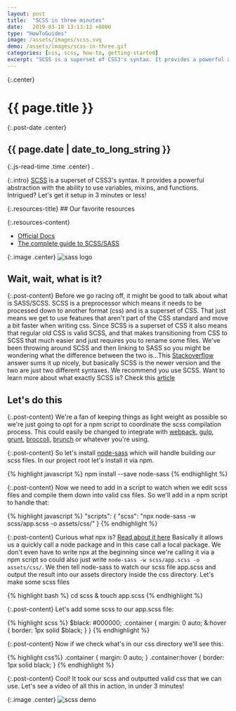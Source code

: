 ```yaml
---
layout: post
title:  "SCSS in three minutes"
date:   2019-03-10 13:13:12 +0800
type: "HowToGuides"
image: /assets/images/scss.svg
demo: /assets/images/scss-in-three.gif
categories: [css, scss, how-to, getting-started]
excerpt: "SCSS is a superset of CSS3's syntax. It provides a powerful abstraction with the ability to use variables, mixins, and functions. Intrigued? Let's get it setup in 3 minutes or less!"
---
```


{:.center}
# {{ page.title }}

{:.post-date .center}
## {{ page.date | date_to_long_string }}

{:.js-read-time .time .center}
.

{:.intro}
<a href="https://sass-lang.com/" target="_blank">SCSS</a> is a superset of CSS3's syntax. It provides a powerful abstraction with the ability to use variables, mixins, and functions. Intrigued? Let's get it setup in 3 minutes or less!

<div class="resources-container" markdown="1">
{:.resources-title}
## Our favorite resources

{:.resources-content}
* [Official Docs](https://sass-lang.com/documentation/file.SASS_REFERENCE.html)
* [The complete guide to SCSS/SASS](https://medium.freecodecamp.org/the-complete-guide-to-scss-sass-30053c266b23)
</div>

{:.image .center}
![sass logo]({{page.image}})

## Wait, wait, what is it?

{:.post-content}
Before we go racing off, it might be good to talk about what is SASS/SCSS.
SCSS is a preprocessor which means it needs to be processed down to another
format (css) and is a superset of CSS. That just means we get to use features
that aren't part of the CSS standard and move a bit faster when writing css. Since
SCSS is a superset of CSS it also means that regular old CSS is valid SCSS, and
that makes transitioning from CSS to SCSS that much easier and just requires
you to rename some files. We've been throwing around SCSS and then linking to SASS
so you might be wondering what the difference between the two is...This <a href="https://stackoverflow.com/questions/5654447/whats-the-difference-between-scss-and-sass" target="_blank">Stackoverflow</a>
answer sums it up nicely, but basically SCSS is the newer version and the two
are just two different syntaxes. We recommend you use SCSS. Want to learn more about
what exactly SCSS is? Check this <a href="https://www.dailysmarty.com/posts/what-is-scss" target="_blank">article</a>

## Let's do this

{:.post-content}
We're a fan of keeping things as light weight as possible so we're just going
to opt for a npm script to coordinate the scss compilation process. This could
easily be changed to integrate with <a href="https://webpack.js.org/" target="_blank">webpack</a>, 
<a href="https://gulpjs.com/" target="_blank">gulp</a>, <a href="https://gruntjs.com/" target="_blank">grunt</a>, 
<a href="https://github.com/broccolijs/broccoli" target="_blank">broccoli</a>, 
<a href="https://brunch.io/" target="_blank">brunch</a> or whatever you're using.

{:.post-content}
So let's install <a href="https://github.com/sass/node-sass" target="_blank">node-sass</a> 
which will handle building our scss files. In our
project root let's install it via npm.

{% highlight javascript %}
npm install --save node-sass
{% endhighlight %}

{:.post-content}
Now we need to add in a script to watch when we edit scss files and compile
them down into valid css files. So we'll add in a npm script to handle that:

{% highlight javascript %}
"scripts": {
    "scss": "npx node-sass -w scss/app.scss -o assets/css/"
  }
{% endhighlight %}

{:.post-content}
Curious what npx is? <a href="https://blog.npmjs.org/post/162869356040/introducing-npx-an-npm-package-runner" target="_blank">Read about it here</a>
Basically it allows us a quickly call a node package and in this case call a local package. 
We don't even have to write npx at the beginning since we're calling it via a npm script so could also just write `node-sass -w scss/app.scss -o assets/css/`.
We then tell node-sass to watch our scss file app.scss and output the result
into our assets directory inside the css directory. Let's make some scss files

{% highlight bash %}
cd scss & touch app.scss
{% endhighlight %}

{:.post-content}
Let's add some scss to our app.scss file:

{% highlight scss %}
$black: #000000;
.container {
    margin: 0 auto;
        &:hover {
            border: 1px solid $black;
        }
}
{% endhighlight %}

{:.post-content}
Now if we check what's in our css directory we'll see this:

{% highlight css%}
.container {
  margin: 0 auto; }
  .container:hover {
    border: 1px solid black; }
{% endhighlight %}

{:.post-content}
Cool! It took our scss and outputted valid css that we can use. Let's see a video
of all this in action, in under 3 minutes!

{:.image .center}
![scss demo]({{page.demo}})
